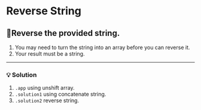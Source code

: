 # Reverse String

## 📝Reverse the provided string.

1. You may need to turn the string into an array before you can reverse it.
2. Your result must be a string.

-----

### 💡 Solution
1. `.app` using unshift array.
2. `.solution1` using concatenate string.
3. `.solution2` reverse string.